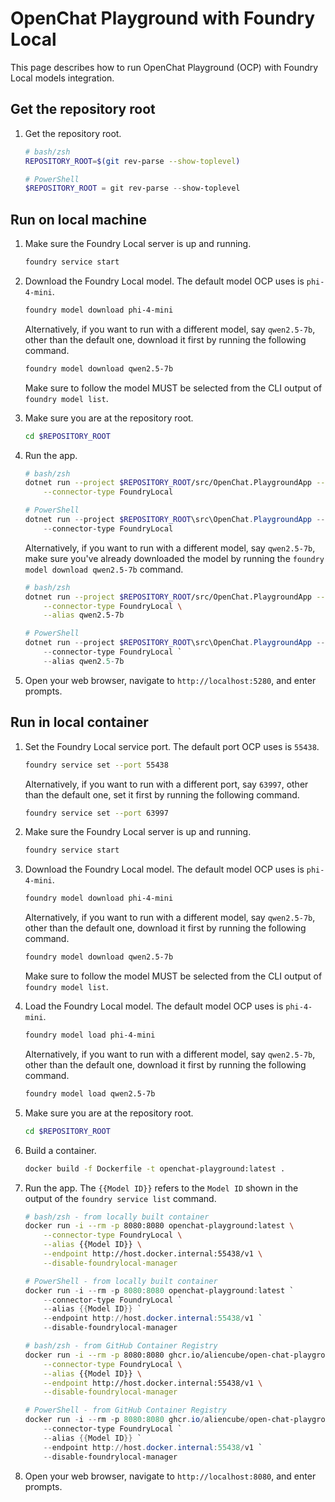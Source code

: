 # OpenChat Playground with Foundry Local

This page describes how to run OpenChat Playground (OCP) with Foundry Local models integration.

## Get the repository root

1. Get the repository root.

    ```bash
    # bash/zsh
    REPOSITORY_ROOT=$(git rev-parse --show-toplevel)
    ```

    ```powershell
    # PowerShell
    $REPOSITORY_ROOT = git rev-parse --show-toplevel
    ```

## Run on local machine

1. Make sure the Foundry Local server is up and running.

    ```bash
    foundry service start
    ```

1. Download the Foundry Local model. The default model OCP uses is `phi-4-mini`.

    ```bash
    foundry model download phi-4-mini
    ```

   Alternatively, if you want to run with a different model, say `qwen2.5-7b`, other than the default one, download it first by running the following command.

    ```bash
    foundry model download qwen2.5-7b
    ```

   Make sure to follow the model MUST be selected from the CLI output of `foundry model list`.

1. Make sure you are at the repository root.

    ```bash
    cd $REPOSITORY_ROOT
    ```

1. Run the app.

    ```bash
    # bash/zsh
    dotnet run --project $REPOSITORY_ROOT/src/OpenChat.PlaygroundApp -- \
        --connector-type FoundryLocal
    ```

    ```powershell
    # PowerShell
    dotnet run --project $REPOSITORY_ROOT\src\OpenChat.PlaygroundApp -- `
        --connector-type FoundryLocal
    ```

   Alternatively, if you want to run with a different model, say `qwen2.5-7b`, make sure you've already downloaded the model by running the `foundry model download qwen2.5-7b` command.

    ```bash
    # bash/zsh
    dotnet run --project $REPOSITORY_ROOT/src/OpenChat.PlaygroundApp -- \
        --connector-type FoundryLocal \
        --alias qwen2.5-7b
    ```

    ```powershell
    # PowerShell
    dotnet run --project $REPOSITORY_ROOT\src\OpenChat.PlaygroundApp -- `
        --connector-type FoundryLocal `
        --alias qwen2.5-7b
    ```

1. Open your web browser, navigate to `http://localhost:5280`, and enter prompts.

## Run in local container

1. Set the Foundry Local service port. The default port OCP uses is `55438`.

    ```bash
    foundry service set --port 55438
    ```

   Alternatively, if you want to run with a different port, say `63997`, other than the default one, set it first by running the following command.

    ```bash
    foundry service set --port 63997
    ```

1. Make sure the Foundry Local server is up and running.

    ```bash
    foundry service start
    ```

1. Download the Foundry Local model. The default model OCP uses is `phi-4-mini`.

    ```bash
    foundry model download phi-4-mini
    ```

   Alternatively, if you want to run with a different model, say `qwen2.5-7b`, other than the default one, download it first by running the following command.

    ```bash
    foundry model download qwen2.5-7b
    ```

   Make sure to follow the model MUST be selected from the CLI output of `foundry model list`.

1. Load the Foundry Local model. The default model OCP uses is `phi-4-mini`.

    ```bash
    foundry model load phi-4-mini
    ```

   Alternatively, if you want to run with a different model, say `qwen2.5-7b`, other than the default one, download it first by running the following command.

    ```bash
    foundry model load qwen2.5-7b
    ```

1. Make sure you are at the repository root.

    ```bash
    cd $REPOSITORY_ROOT
    ```

1. Build a container.

    ```bash
    docker build -f Dockerfile -t openchat-playground:latest .
    ```

 1. Run the app. The `{{Model ID}}` refers to the `Model ID` shown in the output of the `foundry service list` command.

    ```bash
    # bash/zsh - from locally built container
    docker run -i --rm -p 8080:8080 openchat-playground:latest \
        --connector-type FoundryLocal \
        --alias {{Model ID}} \
        --endpoint http://host.docker.internal:55438/v1 \
        --disable-foundrylocal-manager
    ```

    ```powershell
    # PowerShell - from locally built container
    docker run -i --rm -p 8080:8080 openchat-playground:latest `
        --connector-type FoundryLocal `
        --alias {{Model ID}} `
        --endpoint http://host.docker.internal:55438/v1 `
        --disable-foundrylocal-manager 
    ```

    ```bash
    # bash/zsh - from GitHub Container Registry
    docker run -i --rm -p 8080:8080 ghcr.io/aliencube/open-chat-playground/openchat-playground:latest \
        --connector-type FoundryLocal \
        --alias {{Model ID}} \
        --endpoint http://host.docker.internal:55438/v1 \
        --disable-foundrylocal-manager
    ```

    ```powershell
    # PowerShell - from GitHub Container Registry
    docker run -i --rm -p 8080:8080 ghcr.io/aliencube/open-chat-playground/openchat-playground:latest `
        --connector-type FoundryLocal `
        --alias {{Model ID}} `
        --endpoint http://host.docker.internal:55438/v1 `
        --disable-foundrylocal-manager 

1. Open your web browser, navigate to `http://localhost:8080`, and enter prompts.
